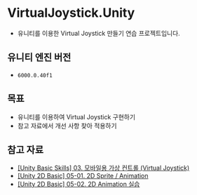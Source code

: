 # VirtualJoystick.Unity
- 유니티를 이용한 Virtual Joystick 만들기 연습 프로젝트입니다.

## 유니티 엔진 버전
- `6000.0.40f1`

## 목표
- 유니티를 이용하여 Virtual Joystick 구현하기
- 참고 자료에서 개선 사항 찾아 적용하기

## 참고 자료
- [[Unity Basic Skills] 03. 모바일용 가상 컨트롤 (Virtual Joystick)](https://www.youtube.com/watch?v=yWRdnmLHHb8&t=144s)
- [[Unity 2D Basic] 05-01. 2D Sprite / Animation](https://www.youtube.com/watch?v=jg4nCHgDCFg&t=2s)
- [[Unity 2D Basic] 05-02. 2D Animation 실습](https://www.youtube.com/watch?v=rQMbDQ1yTAo])
